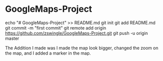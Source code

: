 # GoogleMaps-Project

echo "# GoogleMaps-Project" >> README.md
git init
git add README.md
git commit -m "first commit"
git remote add origin https://github.com/zswingle/GoogleMaps-Project.git
git push -u origin master


The Addition I made was I made the map look bigger, changed the zoom on the map, and I added a marker in the map. 
